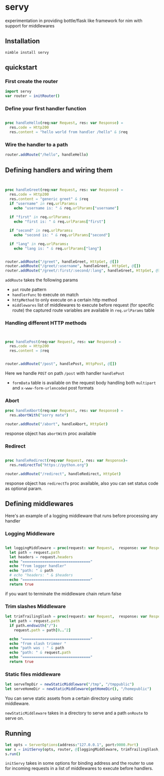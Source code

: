 # servy

experimentation in providing bottle/flask like framework for nim with support for middlewares


## Installation

`nimble install servy`

## quickstart

### First create the router

```nim
import servy
var router = initRouter()

```

### Define your first handler function

```nim

proc handleHello(req:var Request, res: var Response) =
  res.code = Http200
  res.content = "hello world from handler /hello" & $req

```

### Wire the handler to a path

```nim
router.addRoute("/hello", handleHello)
```




## Defining handlers and wiring them

```nim


proc handleGreet(req:var Request, res: var Response) =
  res.code = Http200
  res.content = "generic greet" & $req
  if "username" in req.urlParams:
    echo "username is: " & req.urlParams["username"]
  
  if "first" in req.urlParams:
    echo "first is: " & req.urlParams["first"]

  if "second" in req.urlParams:
    echo "second is: " & req.urlParams["second"]

  if "lang" in req.urlParams:
    echo "lang is: " & req.urlParams["lang"]


router.addRoute("/greet", handleGreet, HttpGet, @[])
router.addRoute("/greet/:username", handleGreet, HttpGet, @[])
router.addRoute("/greet/:first/:second/:lang", handleGreet, HttpGet, @[])

```
`addRoute` takes the following params
- `pat` route pattern
- `handlerFunc` to execute on match
- `httpMethod` to only execute on a certain http method
- `middlewares` list of middlewares to execute before request (for specific route) 
the captured route variables are available in `req.urlParams` table
  

### Handling different HTTP methods

```nim


proc handlePost(req:var Request, res: var Response) =
  res.code = Http200
  res.content = $req


router.addRoute("/post", handlePost, HttpPost, @[])

```
Here we handle `POST` on path `/post` with handler `handlePost`
- `formData` table is available on the request body handling both `multipart` and `x-www-form-urlencoded` post formats


### Abort
```nim
proc handleAbort(req:var Request, res: var Response) =
  res.abortWith("sorry mate")

router.addRoute("/abort", handleAbort, HttpGet)

```
response object has `abortWith` proc available 


### Redirect

```nim

proc handleRedirect(req:var Request, res: var Response)=
  res.redirectTo("https://python.org")

router.addRoute("/redirect", handleRedirect, HttpGet)

```
response object has `redirectTo` proc available, also you can set status code as optional param.



## Defining middlewares

Here's an example of a logging middleware that runs before processing any handler

### Logging Middleware
```nim

let loggingMiddleware = proc(request: var Request,  response: var Response): bool {.closure, gcsafe, locks: 0.} =
  let path = request.path
  let headers = request.headers
  echo "==============================="
  echo "from logger handler"
  echo "path: " & path
  # echo "headers: " & $headers
  echo "==============================="
  return true
```
if you want to terminate the middleware chain return false


### Trim slashes Middleware

```nim
let trimTrailingSlash = proc(request: var Request,  response: var Response): bool {.closure, gcsafe, locks: 0.} =
  let path = request.path
  if path.endswith("/"):
    request.path = path[0..^2]

  echo "==============================="
  echo "from slash trimmer "
  echo "path was : " & path
  echo "path: " & request.path
  echo "==============================="
  return true
```


### Static files middleware

```nim
let serveTmpDir = newStaticMiddleware("/tmp", "/tmppublic")
let serveHomeDir = newStaticMiddleware(getHomeDir(), "/homepublic")
```
You can serve static assets from a certain directory using static middleware.

`newStaticMiddleware` takes in a directory to serve and a path `onRoute` to serve on.


## Running

```nim
let opts = ServerOptions(address:"127.0.0.1", port:9000.Port)
var s = initServy(opts, router, @[loggingMiddleware, trimTrailingSlash, serveTmpDir, serveHomeDir])
s.run()
```

`initServy` takes in some options for binding address and the router to use for incoming requests in a list of middlewares to execute before handlers.
